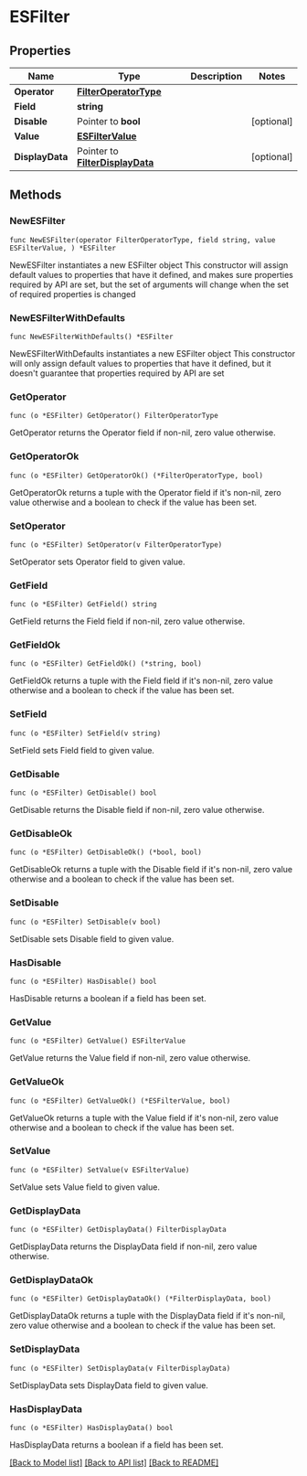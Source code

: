 # ESFilter

## Properties

Name | Type | Description | Notes
------------ | ------------- | ------------- | -------------
**Operator** | [**FilterOperatorType**](FilterOperatorType.md) |  | 
**Field** | **string** |  | 
**Disable** | Pointer to **bool** |  | [optional] 
**Value** | [**ESFilterValue**](ESFilterValue.md) |  | 
**DisplayData** | Pointer to [**FilterDisplayData**](FilterDisplayData.md) |  | [optional] 

## Methods

### NewESFilter

`func NewESFilter(operator FilterOperatorType, field string, value ESFilterValue, ) *ESFilter`

NewESFilter instantiates a new ESFilter object
This constructor will assign default values to properties that have it defined,
and makes sure properties required by API are set, but the set of arguments
will change when the set of required properties is changed

### NewESFilterWithDefaults

`func NewESFilterWithDefaults() *ESFilter`

NewESFilterWithDefaults instantiates a new ESFilter object
This constructor will only assign default values to properties that have it defined,
but it doesn't guarantee that properties required by API are set

### GetOperator

`func (o *ESFilter) GetOperator() FilterOperatorType`

GetOperator returns the Operator field if non-nil, zero value otherwise.

### GetOperatorOk

`func (o *ESFilter) GetOperatorOk() (*FilterOperatorType, bool)`

GetOperatorOk returns a tuple with the Operator field if it's non-nil, zero value otherwise
and a boolean to check if the value has been set.

### SetOperator

`func (o *ESFilter) SetOperator(v FilterOperatorType)`

SetOperator sets Operator field to given value.


### GetField

`func (o *ESFilter) GetField() string`

GetField returns the Field field if non-nil, zero value otherwise.

### GetFieldOk

`func (o *ESFilter) GetFieldOk() (*string, bool)`

GetFieldOk returns a tuple with the Field field if it's non-nil, zero value otherwise
and a boolean to check if the value has been set.

### SetField

`func (o *ESFilter) SetField(v string)`

SetField sets Field field to given value.


### GetDisable

`func (o *ESFilter) GetDisable() bool`

GetDisable returns the Disable field if non-nil, zero value otherwise.

### GetDisableOk

`func (o *ESFilter) GetDisableOk() (*bool, bool)`

GetDisableOk returns a tuple with the Disable field if it's non-nil, zero value otherwise
and a boolean to check if the value has been set.

### SetDisable

`func (o *ESFilter) SetDisable(v bool)`

SetDisable sets Disable field to given value.

### HasDisable

`func (o *ESFilter) HasDisable() bool`

HasDisable returns a boolean if a field has been set.

### GetValue

`func (o *ESFilter) GetValue() ESFilterValue`

GetValue returns the Value field if non-nil, zero value otherwise.

### GetValueOk

`func (o *ESFilter) GetValueOk() (*ESFilterValue, bool)`

GetValueOk returns a tuple with the Value field if it's non-nil, zero value otherwise
and a boolean to check if the value has been set.

### SetValue

`func (o *ESFilter) SetValue(v ESFilterValue)`

SetValue sets Value field to given value.


### GetDisplayData

`func (o *ESFilter) GetDisplayData() FilterDisplayData`

GetDisplayData returns the DisplayData field if non-nil, zero value otherwise.

### GetDisplayDataOk

`func (o *ESFilter) GetDisplayDataOk() (*FilterDisplayData, bool)`

GetDisplayDataOk returns a tuple with the DisplayData field if it's non-nil, zero value otherwise
and a boolean to check if the value has been set.

### SetDisplayData

`func (o *ESFilter) SetDisplayData(v FilterDisplayData)`

SetDisplayData sets DisplayData field to given value.

### HasDisplayData

`func (o *ESFilter) HasDisplayData() bool`

HasDisplayData returns a boolean if a field has been set.


[[Back to Model list]](../README.md#documentation-for-models) [[Back to API list]](../README.md#documentation-for-api-endpoints) [[Back to README]](../README.md)


